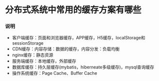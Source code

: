 # 分布式系统中常用的缓存方案有哪些

### 说明
- 客户端缓存：页面和浏览器缓存，APP缓存，H5缓存，localStorage和sessionStorage
- CDN缓存：内容存储：数据的缓存，内容分发：负载均衡
- nginx缓存：静态资源
- 服务端缓存：本地缓存，外部缓存
- 数据库缓存：持久层缓存(mybatis，hiberneate多级缓存)，mysql查询缓存
- 操作系统缓存：Page Cache、Buffer Cache